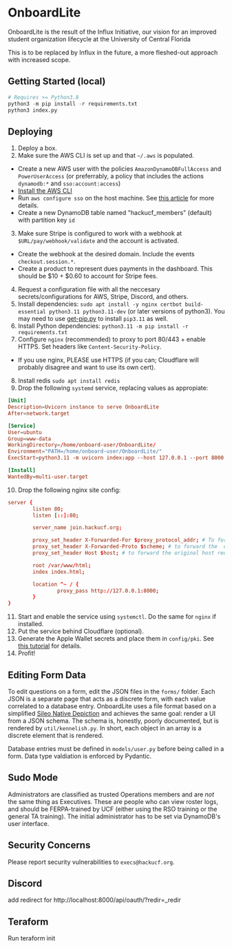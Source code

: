 # OnboardLite

OnboardLite is the result of the Influx Initiative, our vision for an improved student organization lifecycle at the University of Central Florida

This is to be replaced by Influx in the future, a more fleshed-out approach with increased scope.

## Getting Started (local)
```py
# Requires >= Python3.8
python3 -m pip install -r requirements.txt
python3 index.py
```

## Deploying

1. Deploy a box.
2. Make sure the AWS CLI is set up and that `~/.aws` is populated.
- Create a new AWS user with the policies `AmazonDynamoDBFullAccess` and `PowerUserAccess` (or preferrably, a policy that includes the actions `dynamodb:*` and `sso:account:access`)
- [Install the AWS CLI](https://docs.aws.amazon.com/cli/latest/userguide/getting-started-install.html)
- Run `aws configure sso` on the host machine. See [this article](https://docs.aws.amazon.com/cli/latest/userguide/sso-configure-profile-token.html) for more details.
- Create a new DynamoDB table named "hackucf_members" (default) with partition key `id`
3. Make sure Stripe is configured to work with a webhook at `$URL/pay/webhook/validate` and the account is activated.
- Create the webhook at the desired domain. Include the events `checkout.session.*`.
- Create a product to represent dues payments in the dashboard. This should be $10 + $0.60 to account for Stripe fees.
4. Request a configuration file with all the neccesary secrets/configurations for AWS, Stripe, Discord, and others.
5. Install dependencies: `sudo apt install -y nginx certbot build-essential python3.11 python3.11-dev` (or later versions of python3). You may need to use [get-pip.py](https://bootstrap.pypa.io/get-pip.py) to install `pip3.11` as well.
6. Install Python dependencies: `python3.11 -m pip install -r requirements.txt`
7. Configure `nginx` (recommended) to proxy to port 80/443 + enable HTTPS. Set headers like `Content-Security-Policy`.
- If you use nginx, PLEASE use HTTPS (if you can; Cloudflare will probably disagree and want to use its own cert).
8. Install redis ``sudo apt install redis``
9. Drop the following `systemd` service, replacing values as appropiate:
```conf
[Unit]
Description=Uvicorn instance to serve OnboardLite
After=network.target

[Service]
User=ubuntu
Group=www-data
WorkingDirectory=/home/onboard-user/OnboardLite/
Environment="PATH=/home/onboard-user/OnboardLite/"
ExecStart=python3.11 -m uvicorn index:app --host 127.0.0.1 --port 8000 --workers 2

[Install]
WantedBy=multi-user.target
```
10. Drop the following nginx site config:
```conf
server {
        listen 80;
        listen [::]:80;

        server_name join.hackucf.org;

        proxy_set_header X-Forwarded-For $proxy_protocol_addr; # To forward the original client's IP address
        proxy_set_header X-Forwarded-Proto $scheme; # to forward the  original protocol (HTTP or HTTPS)
        proxy_set_header Host $host; # to forward the original host requested by the client

        root /var/www/html;
        index index.html;

        location ^~ / {
                proxy_pass http://127.0.0.1:8000;
        }
}
```
11. Start and enable the service using `systemctl`. Do the same for `nginx` if installed.
12. Put the service behind Cloudflare (optional).
13. Generate the Apple Wallet secrets and place them in `config/pki`. See [this tutorial](https://github.com/alexandercerutti/passkit-generator/wiki/Generating-Certificates) for details.
14. Profit!

## Editing Form Data

To edit questions on a form, edit the JSON files in the `forms/` folder. Each JSON is a separate page that acts as a discrete form, with each value correlated to a database entry. OnboardLite uses a file format based on a simplified [Sileo Native Depiction](https://developer.getsileo.app/native-depictions) and achieves the same goal: render a UI from a JSON schema. The schema is, honestly, poorly documented, but is rendered by `util/kennelish.py`. In short, each object in an array is a discrete element that is rendered.

Database entries must be defined in `models/user.py` before being called in a form. Data type valdiation is enforced by Pydantic.

## Sudo Mode

Administrators are classified as trusted Operations members and are *not* the same thing as Executives. These are people who can view roster logs, and should be FERPA-trained by UCF (either using the RSO training or the general TA training). The initial administrator has to be set via DynamoDB's user interface.

## Security Concerns

Please report security vulnerabilities to `execs@hackucf.org`.


## Discord
add redirect for http://localhost:8000/api/oauth/?redir=_redir


## Teraform
Run teraform init
